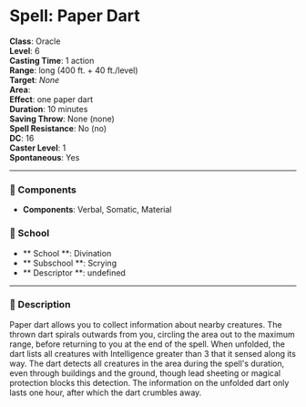 
# Spell: Paper Dart
**Class**: Oracle  
**Level**: 6  
**Casting Time**: 1 action  
**Range**: long (400 ft. + 40 ft./level)  
**Target**: _None_  
**Area**:   
**Effect**: one paper dart  
**Duration**: 10 minutes  
**Saving Throw**: None (none)  
**Spell Resistance**: No (no)  
**DC**: 16  
**Caster Level**: 1  
**Spontaneous**: Yes

---

### 🔮 Components
- **Components**: Verbal, Somatic, Material

### 🏫 School
- ** School **: Divination
- ** Subschool **: Scrying
- ** Descriptor **: undefined
---

### 📜 Description
Paper dart allows you to collect information about nearby creatures. The thrown dart spirals outwards from you, circling the area out to the maximum range, before returning to you at the end of the spell. When unfolded, the dart lists all creatures with Intelligence greater than 3 that it sensed along its way. The dart detects all creatures in the area during the spell's duration, even through buildings and the ground, though lead sheeting or magical protection blocks this detection. The information on the unfolded dart only lasts one hour, after which the dart crumbles away.
